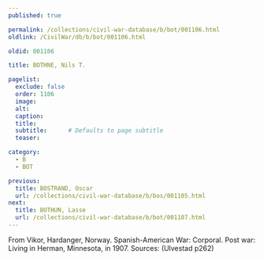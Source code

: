 ```yaml
---
published: true

permalink: /collections/civil-war-database/b/bot/001106.html
oldlink: /CivilWar/db/b/bot/001106.html

oldid: 001106

title: BOTHNE, Nils T.

pagelist:
  exclude: false
  order: 1106
  image: 
  alt:
  caption:
  title:
  subtitle:      # Defaults to page subtitle
  teaser:

category: 
  - B 
  - BOT

previous:
  title: BOSTRAND, Oscar
  url: /collections/civil-war-database/b/bos/001105.html  
next:
  title: BOTHUN, Lasse
  url: /collections/civil-war-database/b/bot/001107.html   
---
```

From Vikor, Hardanger, Norway. Spanish-American War: Corporal. Post war: Living in Herman, Minnesota, in 1907. Sources: (Ulvestad p262)